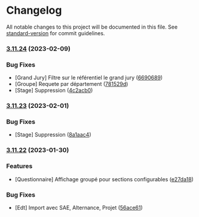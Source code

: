 # Changelog

All notable changes to this project will be documented in this file. See [standard-version](https://github.com/conventional-changelog/standard-version) for commit guidelines.

### [3.11.24](https://github.com/Dannebicque/intranetV3/compare/v3.11.23...v3.11.24) (2023-02-09)


### Bug Fixes

* [Grand Jury] Filtre sur le référentiel le grand jury ([6690689](https://github.com/Dannebicque/intranetV3/commit/6690689e75a4ac7ddccd4454229e280c7d50313f))
* [Groupe] Requete par département ([781529d](https://github.com/Dannebicque/intranetV3/commit/781529dc11af8a306cb8a0f514c7f7640c9aca01))
* [Stage] Suppression ([4c2acb0](https://github.com/Dannebicque/intranetV3/commit/4c2acb0ed9452be7695ec3587ccf3d7fdbfe8474))

### [3.11.23](https://github.com/Dannebicque/intranetV3/compare/v3.11.22...v3.11.23) (2023-02-01)


### Bug Fixes

* [Stage] Suppression ([8a1aac4](https://github.com/Dannebicque/intranetV3/commit/8a1aac42a878db1820f1c68fc27e9f2c563d7f21))

### [3.11.22](https://github.com/Dannebicque/intranetV3/compare/v3.11.21...v3.11.22) (2023-01-30)


### Features

* [Questionnaire] Affichage groupé pour sections configurables ([e27da18](https://github.com/Dannebicque/intranetV3/commit/e27da1863283e1431b7912eda40187db4f78c4e1))


### Bug Fixes

* [Edt] Import avec SAE, Alternance, Projet ([56ace61](https://github.com/Dannebicque/intranetV3/commit/56ace6177325ecd1bb1c4939ce78ce36190d3bbf))

